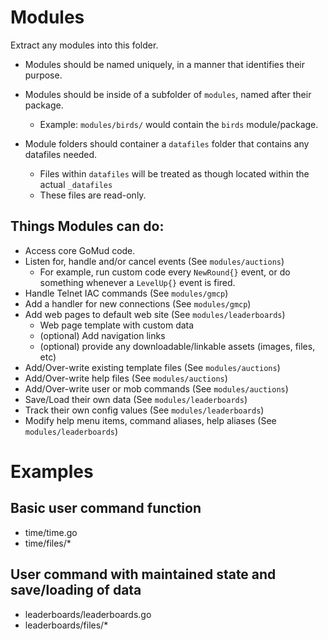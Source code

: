 # Modules

Extract any modules into this folder.

* Modules should be named uniquely, in a manner that identifies their purpose.
* Modules should be inside of a subfolder of `modules`, named after their package.
  * Example: `modules/birds/` would contain the `birds` module/package.

* Module folders should container a `datafiles` folder that contains any datafiles needed.
  * Files within `datafiles` will be treated as though located within the actual `_datafiles`
  * These files are read-only.

## Things Modules can do:

* Access core GoMud code.
* Listen for, handle and/or cancel events (See `modules/auctions`)
  * For example, run custom code every `NewRound{}` event, or do something whenever a `LevelUp{}` event is fired.
* Handle Telnet IAC commands (See `modules/gmcp`)
* Add a handler for new connections (See `modules/gmcp`)
* Add web pages to default web site (See `modules/leaderboards`)
  * Web page template with custom data
  * (optional) Add navigation links
  * (optional) provide any downloadable/linkable assets (images, files, etc)
* Add/Over-write existing template files (See `modules/auctions`)
* Add/Over-write help files (See `modules/auctions`)
* Add/Over-write user or mob commands  (See `modules/auctions`)
* Save/Load their own data (See `modules/leaderboards`)
* Track their own config values (See `modules/leaderboards`)
* Modify help menu items, command aliases, help aliases  (See `modules/leaderboards`)

# Examples

## Basic user command function

* time/time.go
* time/files/*

## User command with maintained state and save/loading of data

* leaderboards/leaderboards.go
* leaderboards/files/*

